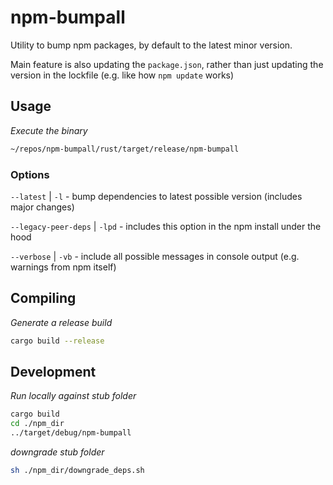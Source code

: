 # npm-bumpall

Utility to bump npm packages, by default to the latest minor version.

Main feature is also updating the `package.json`, rather than just updating the version in the lockfile (e.g. like how `npm update` works)

## Usage
_Execute the binary_
```bash
~/repos/npm-bumpall/rust/target/release/npm-bumpall
```

### Options

`--latest` | `-l` - bump dependencies to latest possible version (includes major changes)

`--legacy-peer-deps` | `-lpd` - includes this option in the npm install under the hood

`--verbose` | `-vb` - include all possible messages in console output (e.g. warnings from npm itself)

## Compiling
_Generate a release build_
```bash
cargo build --release
```

## Development
_Run locally against stub folder_
```bash
cargo build
cd ./npm_dir
../target/debug/npm-bumpall
```

_downgrade stub folder_
```bash
sh ./npm_dir/downgrade_deps.sh
```
